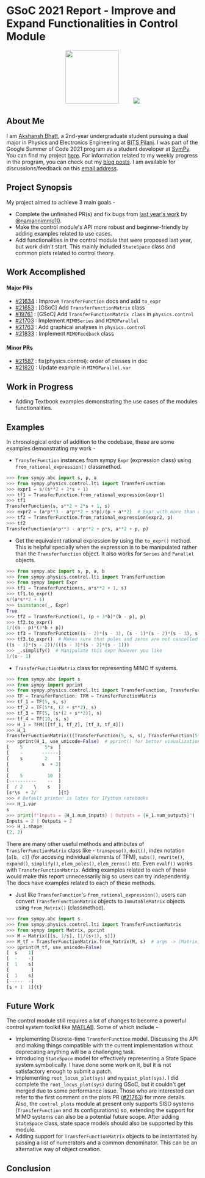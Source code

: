 # GSoC 2021 Report - Improve and Expand Functionalities in Control Module

<p align="center">
<img src=https://user-images.githubusercontent.com/53227127/130247629-81e83ef8-0d05-4f08-8edf-233abf8a1acb.png width=140 height=140></img>ㅤㅤㅤ<img src=https://user-images.githubusercontent.com/53227127/130246696-f7188bb7-3708-4b84-8f46-cc1119b6eb76.png></img>
</p>

<h2>About Me</h2>

I am [Akshansh Bhatt](https://www.github.com/akshanshbhatt), a 2nd-year undergraduate student pursuing a dual major in Physics and Electronics Engineering at [BITS Pilani](https://bits-pilani.ac.in/). I was part of the Google Summer of Code 2021 program as a student developer at [SymPy](https://github.com/sympy/sympy). You can find my project [here](https://summerofcode.withgoogle.com/projects/#6135134387961856). For information related to my weekly progress in the program, you can check out my [blog posts](https://gsoc-blog.akshansh.me/). I am available for discussions/feedback on this [email address](mailto:qaz.akshansh@gmail.com).

<h2>Project Synopsis</h2>

My project aimed to achieve 3 main goals -

- Complete the unfinished PR(s) and fix bugs from [last year's work](https://github.com/namannimmo10/Google-Summer-of-Code-with-SymPy) by [@namannimmo10](https://www.github.com/namannimmo10).
- Make the control module's API more robust and beginner-friendly by adding examples related to use cases.
- Add functionalities in the control module that were proposed last year, but work didn't start. This mainly included `StateSpace` class and common plots related to control theory.

<h2>Work Accomplished</h2>

#### Major PRs

- [#21634](https://github.com/sympy/sympy/pull/21634) : Improve `TransferFunction` docs and add `to_expr`
- [#21653](https://github.com/sympy/sympy/pull/21653) : [GSoC] Add `TransferFunctionMatrix` class
- [#19761](https://github.com/sympy/sympy/pull/19761) : [GSoC] Add `TransferFunctionMatrix class` in `physics.control`
- [#21703](https://github.com/sympy/sympy/pull/21703) : Implement `MIMOSeries` and `MIMOParallel`
- [#21763](https://github.com/sympy/sympy/pull/21763) : Add graphical analyses in `physics.control`
- [#21833](https://github.com/sympy/sympy/pull/21833) : Implement `MIMOFeedback` class

#### Minor PRs

- [#21587](https://github.com/sympy/sympy/pull/21587) : fix(physics.control): order of classes in doc
- [#21820](https://github.com/sympy/sympy/pull/21820) : Update example in `MIMOParallel.var`

<h2>Work in Progress</h2>

- Adding Textbook examples demonstrating the use cases of the modules functionalities.

<h2>Examples</h2>

In chronological order of addition to the codebase, these are some examples demonstrating my work -

- `TransferFunction` instances from sympy `Expr` (expression class) using `from_rational_expression()` classmethod.
```py
>>> from sympy.abc import s, p, a
>>> from sympy.physics.control.lti import TransferFunction
>>> expr1 = s/(s**2 + 2*s + 1)
>>> tf1 = TransferFunction.from_rational_expression(expr1)
>>> tf1
TransferFunction(s, s**2 + 2*s + 1, s)
>>> expr2 = (a*p**3 - a*p**2 + s*p)/(p + a**2)  # Expr with more than one variables
>>> tf2 = TransferFunction.from_rational_expression(expr2, p)
>>> tf2
TransferFunction(a*p**3 - a*p**2 + p*s, a**2 + p, p)
```

- Get the equivalent rational expression by using the `to_expr()` method. This is helpful specially when the expression is to be manipulated rather than the `TransferFunction` object. It also works for `Series` and `Parallel` objects.
```py
>>> from sympy.abc import s, p, a, b
>>> from sympy.physics.control.lti import TransferFunction
>>> from sympy import Expr
>>> tf1 = TransferFunction(s, a*s**2 + 1, s)
>>> tf1.to_expr()
s/(a*s**2 + 1)
>>> isinstance(_, Expr)
True
>>> tf2 = TransferFunction(1, (p + 3*b)*(b - p), p)
>>> tf2.to_expr()
1/((b - p)*(3*b + p))
>>> tf3 = TransferFunction((s - 2)*(s - 3), (s - 1)*(s - 2)*(s - 3), s)
>>> tf3.to_expr()  # Makes sure that poles and zeros are not cancelled atomatically
((s - 3)*(s - 2))/(((s - 3)*(s - 2)*(s - 1)))
>>> _.simplify()  # Manipulate this expr however you like
1/(s - 1)
```

- `TransferFunctionMatrix` class for representing MIMO tf systems.
```py
>>> from sympy.abc import s
>>> from sympy import pprint
>>> from sympy.physics.control.lti import TransferFunction, TransferFunctionMatrix
>>> TF = TransferFunction; TFM = TransferFunctionMatrix
>>> tf_1 = TF(5, s, s)
>>> tf_2 = TF(5*s, (2 + s**2), s)
>>> tf_3 = TF(5, (s*(2 + s**2)), s)
>>> tf_4 = TF(10, s, s)
>>> H_1 = TFM([[tf_1, tf_2], [tf_3, tf_4]])
>>> H_1
TransferFunctionMatrix(((TransferFunction(5, s, s), TransferFunction(5*s, s**2 + 2, s)), (TransferFunction(5, s*(s**2 + 2), s), TransferFunction(10, s, s))))
>>> pprint(H_1, use_unicode=False)  # pprint() for better visualization on terminal
[    5        5*s  ]   
[    -       ------]   
[    s        2    ]   
[            s  + 2]   
[                  ]   
[    5         10  ]   
[----------    --  ]   
[  / 2    \    s   ]   
[s*\s  + 2/        ]{t}
>>> # Default printer is latex for IPython notebooks
>>> H_1.var
s
>>> print(f"Inputs = {H_1.num_inputs} | Outputs = {H_1.num_outputs}")
Inputs = 2 | Outputs = 2
>>> H_1.shape
(2, 2)
```
  There are many other useful methods and attributes of `TransferFunctionMatrix` class like - `transpose()`, `doit()`, index notation (`a[b, c]`) (for accesing individual elements of TFM), `subs()`, `rewrite()`, `expand()`, `simplify()`, `elem_poles()`, `elem_zeros()` etc. Even `evalf()` works with `TransferFunctionMatrix`. Adding examples related to each of these would make this report unnecessarily big so users can try independently. The docs have examples related to each of these methods.

- Just like `TransferFunction`'s `from_rational_expression()`, users can convert `TransferFunctionMatrix` objects to `ImmutableMatrix` objects using `from_Matrix()` (classmethod).
```py
>>> from sympy.abc import s
>>> from sympy.physics.control.lti import TransferFunctionMatrix
>>> from sympy import Matrix, pprint
>>> M = Matrix([[s, 1/s], [1/(s+1), s]])
>>> M_tf = TransferFunctionMatrix.from_Matrix(M, s)  # args -> (Matrix, var)
>>> pprint(M_tf, use_unicode=False)
[  s    1]
[  -    -]
[  1    s]
[        ]
[  1    s]
[-----  -]
[s + 1  1]{t}
```

<h2>Future Work</h2>

The control module still requires a lot of changes to become a powerful control system toolkit like [MATLAB](https://www.mathworks.com/products/control.html). Some of which include -

- Implementing Discrete-time `TransferFunction` model. Discussing the API and making things compatible with the current implementation without deprecating anything will be a challenging task.
- Introducing `StateSpace` model for effectively representing a State Space system symbolically. I have done some work on it, but it is not satisfactory enough to submit a patch.
- Implementing `root_locus_plot(sys)` and `nyquist_plot(sys)`. I did complete the `root_locus_plot(sys)` during GSoC, but it couldn't get merged due to some performance issue. Those who are interested can refer to the first comment on the plots PR ([#21763](https://github.com/sympy/sympy/pull/21763)) for more details. Also, the `control_plots` module at present only supports SISO systems (`TransferFunction` and its configurations) so, extending the support for MIMO systems can also be a potential future scope. After adding `StateSpace` class, state space models should also be supported by this module.
- Adding support for `TransferFunctionMatrix` objects to be instantiated by passing a list of numerators and a common denominator. This can be an alternative way of object creation.

<h2>Conclusion</h2>
